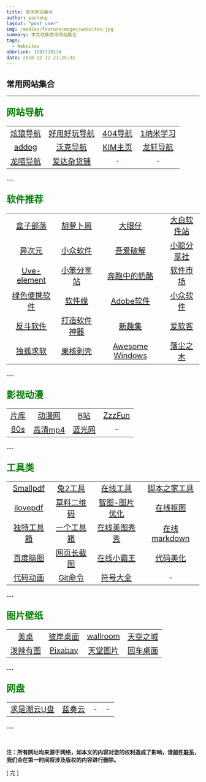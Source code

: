 ```yaml
---
title: 常用网站集合
author: yasheng
layout: "post_user"
img: /medias/featureimages/websites.jpg
summary: 本文收集常用网站集合
tags:
  - Websites
abbrlink: 1692728134
date: 2018-12-12 21:25:32
---
```


## 常用网站集合
---
### <font color=green size=5>网站导航</font>
<table align="center" border="0" style="color:green;font-size:20px;table-layout: fixed;text-align: center">
    <tr style="text-align: center">
        <td ><a href= "https://xydh.fun/">炫猿导航</a></td>
        <td ><a href= "http://www.haoyonghaowan.com/">好用好玩导航</a></td>
        <td ><a href= "https://www.no404.icu/">404导航</a></td>
        <td ><a href= "http://1nami.com/">1纳米学习</a></td>
    </tr>
    <tr style="text-align: center">
        <td ><a href= "https://www.addog.vip/#hot7">addog</a></td>
        <td ><a href= "http://www.waysto.work/">沃克导航</a></td>
        <td ><a href= "https://kim.plopco.com/">KIM主页</a></td>
        <td ><a href= "http://ilxdh.com/">龙轩导航</a></td>
    </tr>
    <tr style="text-align: center">
        <td ><a href= "https://ailongmiao.com/">龙喵导航</a></td>
        <td ><a href= "https://adzhp.cn/">爱达杂货铺</a></td>
        <td >-</td>
        <td >-</td>
    </tr>
</table>
---

### <font color=green size=5>软件推荐</font>

<table align="center" border="0" style="color:green;font-size:20px;table-layout: fixed;text-align: center">
    <tr style="text-align: center">
        <td ><a href= "https://www.hezibuluo.com/">盒子部落</a></td>
        <td ><a href= "http://www.carrotchou.blog/">胡萝卜周</a></td>
        <td ><a href= "http://www.dayanzai.me/">大眼仔</a></td>
        <td ><a href= "https://win.o--o.win//">大白软件站</a></td>
    </tr>
    <tr style="text-align: center">
        <td ><a href= "https://www.iplaysoft.com/">异次元</a></td>
        <td ><a href= "https://love.appinn.com/">小众软件</a></td>
        <td ><a href= "https://www.52pojie.cn/">吾爱破解</a></td>
        <td ><a href= "http://xcfxs.cn/">小聪分享社</a></td>
    </tr>
    <tr style="text-align: center">
        <td ><a href= "http://a-1.vip/exe/">Uve-element</a></td>
        <td ><a href= "https://zhouxiaoben.info/">小笨分享站</a></td>
        <td ><a href= "https://www.runningcheese.com/">奔跑中的奶酪</a></td>
        <td ><a href= "https://www.softonic.cn/">软件市场</a></td>
    </tr>
    <tr style="text-align: center">
        <td ><a href= "https://www.portablesoft.org/">绿色便携软件</a></td>
        <td ><a href= "https://www.appcgn.com/">软件缘</a></td>
        <td ><a href= "http://adobe.v404.cn/adobe/">Adobe软件</a></td>
        <td ><a href= "https://www.appinn.com/">小众软件</a></td>
    </tr>
    <tr style="text-align: center">
        <td ><a href= "http://www.apprcn.com/">反斗软件</a></td>
        <td ><a href= "https://www.zj1123581321.com/2020-04-06/230/#218_backiee_8211">打造软件神器</a></td>
        <td ><a href= "https://xinquji.com/">新趣集</a></td>
        <td ><a href= "http://www.iruanke.com/">爱软客</a></td>
    </tr>
    <tr style="text-align: center">
        <td ><a href= "http://www.dugubest.com/">独孤求软</a></td>
        <td ><a href= "https://www.ghpym.com/">果核剥壳</a></td>
        <td ><a href= "https://amazing-apps.gitbook.io/windows-apps-that-amaze-us/zh-cn">Awesome Windows</a></td>
        <td ><a href= "https://www.luochenzhimu.com/">落尘之木</a></td>
    </tr>
</table>
---

### <font color=green size=5>影视动漫</font>

<table align="center" border="0" style="color:green;font-size:20px;table-layout: fixed;text-align: center">
    <tr style="text-align: center">
        <td ><a href= "https://www.pianku.tv/">片库</a></td>
        <td ><a href= "http://www.dongmanw.com/">动漫网</a></td>
        <td ><a href= "https://www.bilibili.com/">B站</a></td>
        <td ><a href= "http://www.zzzfun.com/">ZzzFun</a></td>
    </tr>
    <tr style="text-align: center">
        <td ><a href= "https://www.80s.tw/">80s</a></td>
        <td ><a href= "http://www.mp4ba.cc/?no404.icu">高清mp4</a></td>
        <td ><a href= "http://www.languang.co/">蓝光网</a></td>
        <td >-</td>
    </tr>
</table>
---

### <font color=green size=5>工具类</font>

<table align="center" border="0" style="color:green;font-size:20px;table-layout: fixed;text-align: center">
    <tr style="text-align: center">
        <td ><a href= "https://smallpdf.com/">Smallpdf</a></td>
        <td ><a href= "https://www.tool2.cn/">兔2工具</a></td>
        <td ><a href= "https://tool.lu/">在线工具</a></td>
        <td ><a href= "http://tools.jb51.net/">脚本之家工具</a></td>
    </tr>
    <tr style="text-align: center">
        <td ><a href= "https://www.ilovepdf.com/zh-cn">ilovepdf</a></td>
        <td ><a href= "https://cli.im/">草料二维码</a></td>
        <td ><a href= "https://zhitu.isux.us/">智图-图片优化</a></td>
        <td ><a href= "https://www.remove.bg/zh">在线抠图</a></td>
    </tr>
    <tr style="text-align: center">
        <td ><a href= "https://www.dute.org/">独特工具箱</a></td>
        <td ><a href= "http://www.atoolbox.net/">一个工具箱</a></td>
        <td ><a href= "https://xiuxiu.web.meitu.com/main.html">在线美图秀秀</a></td>
        <td ><a href= "https://maxiang.io/">在线markdown</a></td>
    </tr>
    <tr style="text-align: center">
        <td ><a href= "https://naotu.baidu.com/">百度脑图</a></td>
        <td ><a href= "https://zh.pickfrom.net/">网页长截图</a></td>
        <td ><a href= "https://www.yikm.net/">在线小霸王</a></td>
        <td ><a href= "https://codeimg.io/">代码美化</a></td>
    </tr>
    <tr style="text-align: center">
        <td ><a href= "https://glorious.codes/demo">代码动画</a></td>
        <td ><a href= "https://shfshanyue.github.io/cheat-sheets/git">Git命令</a></td>
        <td ><a href= "https://www.fuhaoku.net/">符号大全</a></td>
        <td >-</td>
    </tr>
</table>
---

### <font color=green size=5>图片壁纸</font>

<table align="center" border="0" style="color:green;font-size:20px;table-layout: fixed;text-align: center">
    <tr style="text-align: center">
        <td ><a href= "http://www.win4000.com/">美桌</a></td>
        <td ><a href= "http://www.netbian.com/">彼岸桌面</a></td>
        <td ><a href= "https://wallroom.io/">wallroom</a></td>
        <td ><a href= "https://www.skypixel.com/">天空之城</a></td>
    </tr>
    <tr style="text-align: center">
        <td ><a href= "http://www.polayoutu.com/collections">泼辣有图</a></td>
        <td ><a href= "https://pixabay.com/">Pixabay</a></td>
        <td ><a href= "https://www.ivsky.com/">天堂图片</a></td>
        <td ><a href= "https://www.enterdesk.com/">回车桌面</a></td>
    </tr>
</table>
---

### <font color=green size=5>网盘 </font>

<table align="center" border="0" style="color:green;font-size:20px;table-layout: fixed;text-align: center">
    <tr style="text-align: center">
        <td ><a href= "https://www.qsc.zju.edu.cn/box/">求是潮云U盘</a></td>
        <td ><a href= "https://www.lanzou.com/">蓝奏云</a></td>
        <td >-</td>
        <td >-</td>
    </tr>
</table>
---
​            

 

​               

**注：所有网址均来源于网络，如本文的内容对您的权利造成了影响，请<a href="mailto:1058349718@qq.com">邮件联系</a>，我们会在第一时间将涉及版权的内容进行删除。**        



[  完  ]